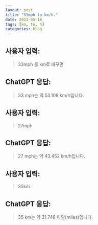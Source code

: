 ```yaml
---
layout: post
title: "33mph to km/h."
date: 2023-05-18
tags: [km, to, h]
categories: blog
---
```


## 사용자 입력:
> 33mph 를 km로 바꾸면

## ChatGPT 응답:
> 33 mph는 약 53.108 km/h입니다.

## 사용자 입력:
> 27mph

## ChatGPT 응답:
> 27 mph는 약 43.452 km/h입니다.

## 사용자 입력:
> 35km

## ChatGPT 응답:
> 35 km는 약 21.748 마일(miles)입니다.

